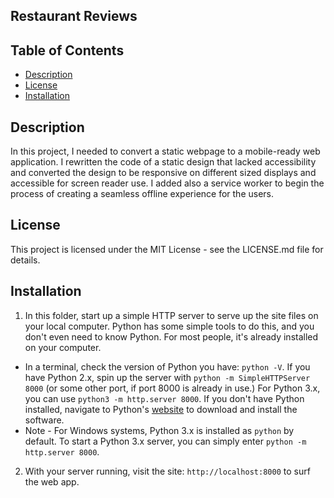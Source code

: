 ## Restaurant Reviews

## Table of Contents
* [Description](#description)
* [License](#license)
* [Installation](#installation)

## Description
In this project, I needed to convert a static webpage to a mobile-ready web application. I rewritten the code of a static design that lacked accessibility and converted the design to be responsive on different sized displays and accessible for screen reader use. I added also a service worker to begin the process of creating a seamless offline experience for the users.

## License
This project is licensed under the MIT License - see the LICENSE.md file for details.

## Installation
1. In this folder, start up a simple HTTP server to serve up the site files on your local computer. Python has some simple tools to do this, and you don't even need to know Python. For most people, it's already installed on your computer.

  * In a terminal, check the version of Python you have: `python -V`. If you have Python 2.x, spin up the server with `python -m SimpleHTTPServer 8000` (or some other port, if port 8000 is already in use.) For Python 3.x, you can use `python3 -m http.server 8000`. If you don't have Python installed, navigate to Python's [website](https://www.python.org/) to download and install the software.
 * Note -  For Windows systems, Python 3.x is installed as `python` by default. To start a Python 3.x server, you can simply enter `python -m http.server 8000`.
2. With your server running, visit the site: `http://localhost:8000` to surf the web app.
